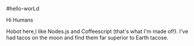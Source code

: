 #hello-worLd

Hi Humans

Hobot here,l like Nodes.js and Coffeescript (that's what I'm made of!).
I've had tacos on the moon and find them far superior to Earth tacose. 

